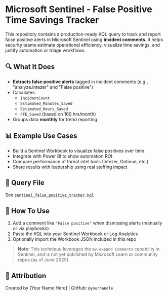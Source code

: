 # Microsoft Sentinel - False Positive Time Savings Tracker

This repository contains a production-ready KQL query to track and report false positive alerts in Microsoft Sentinel
using **incident comments**. It helps security teams estimate operational efficiency, visualize time savings, and
justify automation or triage workflows.

## 🔍 What It Does

- **Extracts false positive alerts** tagged in incident comments (e.g., "analyze.intezer" and "False positive")
- Calculates:
  - `IncidentCount`
  - `Estimated_Minutes_Saved`
  - `Estimated_Hours_Saved`
  - `FTE_Saved` (based on 160 hrs/month)
- Groups data **monthly** for trend reporting

## 📊 Example Use Cases

- Build a Sentinel Workbook to visualize false positives over time
- Integrate with Power BI to show automation ROI
- Compare performance of threat intel tools (Intezer, Ontinue, etc.)
- Share results with leadership using real staffing impact

## 📂 Query File

See [`sentinel_false_positive_tracker.kql`](./sentinel_false_positive_tracker.kql)

## 🚀 How To Use

1. Add a comment like `"False positive"` when dismissing alerts (manually or via playbooks)
2. Paste the KQL into your Sentinel Workbook or Log Analytics
3. Optionally import the Workbook JSON included in this repo

> **Note**: This technique leverages the `mv-expand Comments` capability in Sentinel,
> and is not yet published by Microsoft Learn or community repos (as of June 2025).

## 📎 Attribution

Created by [Your Name Here] | GitHub: `@yourhandle`